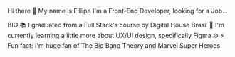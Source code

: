 Hi there 👋
My name is Fillipe
I'm a Front-End Developer, looking for a Job...


BIO
:books: I graduated from a Full Stack's course by Digital House Brasil
🌱 I'm currently learning a little more about UX/UI design, specifically Figma ⚙️
⚡️ Fun fact: I'm huge fan of The Big Bang Theory and Marvel Super Heroes
